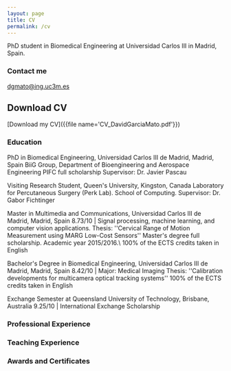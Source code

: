 ```yaml
---
layout: page
title: CV
permalink: /cv
---
```


PhD student in Biomedical Engineering at Universidad Carlos III in Madrid, Spain.

### Contact me

[dgmato@ing.uc3m.es](mailto:dgmato@ing.uc3m.es)

## Download CV
[Download my CV]({{file name='CV_DavidGarciaMato.pdf'}})

### Education
PhD in Biomedical Engineering, Universidad Carlos III de Madrid, Madrid, Spain
BiiG Group, Department of Bioengineering and Aerospace Engineering
PIFC full scholarship
Supervisor: Dr. Javier Pascau

Visiting Research Student, Queen's University, Kingston, Canada
Laboratory for Percutaneous Surgery (Perk Lab). School of Computing. 
Supervisor: Dr. Gabor Fichtinger

Master in Multimedia and Communications, Universidad Carlos III de Madrid, Madrid, Spain
8.73/10 | Signal processing, machine learning, and computer vision applications.
Thesis: ''Cervical Range of Motion Measurement using MARG Low-Cost Sensors''
Master's degree full scholarship. Academic year 2015/2016.\\
100\% of the ECTS credits taken in English

Bachelor's Degree in Biomedical Engineering, Universidad Carlos III de Madrid, Madrid, Spain
8.42/10 | Major: Medical Imaging 
Thesis: ''Calibration developments for multicamera optical tracking systems''
100\% of the ECTS credits taken in English

Exchange Semester at Queensland University of Technology, Brisbane, Australia
9.25/10 | International Exchange Scholarship

### Professional Experience

### Teaching Experience

### Awards and Certificates
